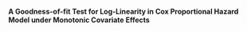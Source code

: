 **A Goodness-of-fit Test for Log-Linearity in Cox Proportional Hazard Model under Monotonic Covariate Effects**




